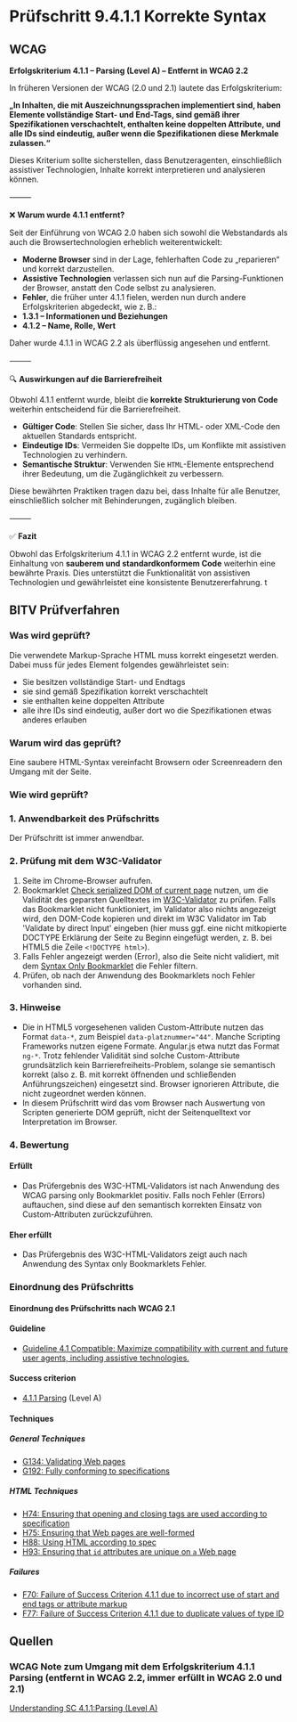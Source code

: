 # Prüfschritt 9.4.1.1 Korrekte Syntax

## WCAG

**Erfolgskriterium 4.1.1 – Parsing (Level A) – Entfernt in WCAG 2.2**

In früheren Versionen der WCAG (2.0 und 2.1) lautete das Erfolgskriterium:

**„In Inhalten, die mit Auszeichnungssprachen implementiert sind, haben Elemente vollständige Start- und End-Tags, sind gemäß ihrer Spezifikationen verschachtelt, enthalten keine doppelten Attribute, und alle IDs sind eindeutig, außer wenn die Spezifikationen diese Merkmale zulassen.“** 

Dieses Kriterium sollte sicherstellen, dass Benutzeragenten, einschließlich assistiver Technologien, Inhalte korrekt interpretieren und analysieren können. 

⸻

❌ **Warum wurde 4.1.1 entfernt?**

Seit der Einführung von WCAG 2.0 haben sich sowohl die Webstandards als auch die Browsertechnologien erheblich weiterentwickelt: 
- **Moderne Browser** sind in der Lage, fehlerhaften Code zu „reparieren“ und korrekt darzustellen.
- **Assistive Technologien** verlassen sich nun auf die Parsing-Funktionen der Browser, anstatt den Code selbst zu analysieren. 
- **Fehler**, die früher unter 4.1.1 fielen, werden nun durch andere Erfolgskriterien abgedeckt, wie z. B.:
- **1.3.1 – Informationen und Beziehungen** 
- **4.1.2 – Name, Rolle, Wert** 

Daher wurde 4.1.1 in WCAG 2.2 als überflüssig angesehen und entfernt.  

⸻

🔍 **Auswirkungen auf die Barrierefreiheit**

Obwohl 4.1.1 entfernt wurde, bleibt die **korrekte Strukturierung von Code** weiterhin entscheidend für die Barrierefreiheit.
- **Gültiger Code**: Stellen Sie sicher, dass Ihr HTML- oder XML-Code den aktuellen Standards entspricht.
- **Eindeutige IDs**: Vermeiden Sie doppelte IDs, um Konflikte mit assistiven Technologien zu verhindern. 
- **Semantische Struktur**: Verwenden Sie `HTML`-Elemente entsprechend ihrer Bedeutung, um die Zugänglichkeit zu verbessern.

Diese bewährten Praktiken tragen dazu bei, dass Inhalte für alle Benutzer, einschließlich solcher mit Behinderungen, zugänglich bleiben.

⸻

✅ **Fazit**

Obwohl das Erfolgskriterium 4.1.1 in WCAG 2.2 entfernt wurde, ist die Einhaltung von **sauberem und standardkonformem Code** weiterhin eine bewährte Praxis. Dies unterstützt die Funktionalität von assistiven Technologien und gewährleistet eine konsistente Benutzererfahrung. 
t

## BITV Prüfverfahren

### Was wird geprüft?

Die verwendete Markup-Sprache HTML muss korrekt eingesetzt werden. Dabei muss für jedes Element folgendes gewährleistet sein:

-   Sie besitzen vollständige Start- und Endtags
-   sie sind gemäß Spezifikation korrekt verschachtelt
-   sie enthalten keine doppelten Attribute
-   alle ihre IDs sind eindeutig, außer dort wo die Spezifikationen etwas anderes erlauben

### Warum wird das geprüft?

Eine saubere HTML-Syntax vereinfacht Browsern oder Screenreadern den Umgang mit der Seite.

### Wie wird geprüft?

### 1\. Anwendbarkeit des Prüfschritts

Der Prüfschritt ist immer anwendbar.

### 2\. Prüfung mit dem W3C-Validator

1.  Seite im Chrome-Browser aufrufen.
2.  Bookmarklet [Check serialized DOM of current page](https://validator.w3.org/nu/about.html#extras) nutzen, um die Validität des geparsten Quelltextes im [W3C-Validator](https://validator.w3.org/) zu prüfen. Falls das Bookmarklet nicht funktioniert, im Validator also nichts angezeigt wird, den DOM-Code kopieren und direkt im W3C Validator im Tab 'Validate by direct Input' eingeben (hier muss ggf. eine nicht mitkopierte DOCTYPE Erklärung der Seite zu Beginn eingefügt werden, z. B. bei HTML5 die Zeile `<!DOCTYPE html>`).
3.  Falls Fehler angezeigt werden (Error), also die Seite nicht validiert, mit dem [Syntax Only Bookmarklet](https://bitvtest.de/bitv_test/das_testverfahren_im_detail/werkzeugliste.html#parsingerror) die Fehler filtern.
4.  Prüfen, ob nach der Anwendung des Bookmarklets noch Fehler vorhanden sind.

### 3\. Hinweise

-   Die in HTML5 vorgesehenen validen Custom-Attribute nutzen das Format `data-*`, zum Beispiel `data-platznummer="44"`. Manche Scripting Frameworks nutzen eigene Formate. Angular.js etwa nutzt das Format `ng-*`. Trotz fehlender Validität sind solche Custom-Attribute grundsätzlich kein Barrierefreiheits-Problem, solange sie semantisch korrekt (also z. B. mit korrekt öffnenden und schließenden Anführungszeichen) eingesetzt sind. Browser ignorieren Attribute, die nicht zugeordnet werden können.
-   In diesem Prüfschritt wird das vom Browser nach Auswertung von Scripten generierte DOM geprüft, nicht der Seitenquelltext vor Interpretation im Browser.

### 4\. Bewertung

#### Erfüllt

-   Das Prüfergebnis des W3C-HTML-Validators ist nach Anwendung des WCAG parsing only Bookmarklet positiv. Falls noch Fehler (Errors) auftauchen, sind diese auf den semantisch korrekten Einsatz von Custom-Attributen zurückzuführen.

#### Eher erfüllt

-   Das Prüfergebnis des W3C-HTML-Validators zeigt auch nach Anwendung des Syntax only Bookmarklets Fehler.

### Einordnung des Prüfschritts

#### Einordnung des Prüfschritts nach WCAG 2.1

#### Guideline

-   [Guideline 4.1 Compatible: Maximize compatibility with current and future user agents, including assistive technologies.](https://www.w3.org/TR/WCAG21/#compatible)

#### Success criterion

-   [4.1.1 Parsing](https://www.w3.org/TR/WCAG21/#parsing) (Level A)

#### Techniques

##### General Techniques

-   [G134: Validating Web pages](https://www.w3.org/WAI/WCAG21/Techniques/general/G134.html)
-   [G192: Fully conforming to specifications](https://www.w3.org/WAI/WCAG21/Techniques/general/G192.html)

##### HTML Techniques

-   [H74: Ensuring that opening and closing tags are used according to specification](https://www.w3.org/WAI/WCAG21/Techniques/html/H74.html)
-   [H75: Ensuring that Web pages are well-formed](https://www.w3.org/WAI/WCAG21/Techniques/html/H75.html)
-   [H88: Using HTML according to spec](https://www.w3.org/WAI/WCAG21/Techniques/html/H88.html)
-   [H93: Ensuring that `id` attributes are unique on `a` Web page](https://www.w3.org/WAI/WCAG21/Techniques/html/H93.html)

##### Failures

-   [F70: Failure of Success Criterion 4.1.1 due to incorrect use of start and end tags or attribute markup](https://www.w3.org/WAI/WCAG21/Techniques/failures/F70.html)
-   [F77: Failure of Success Criterion 4.1.1 due to duplicate values of type ID](https://www.w3.org/WAI/WCAG21/Techniques/failures/F77.html)

## Quellen

### WCAG Note zum Umgang mit dem Erfolgskriterium 4.1.1 Parsing (entfernt in WCAG 2.2, immer erfüllt in WCAG 2.0 und 2.1)

[Understanding SC 4.1.1:Parsing (Level A)](https://www.w3.org/WAI/WCAG21/Understanding/parsing.html)
